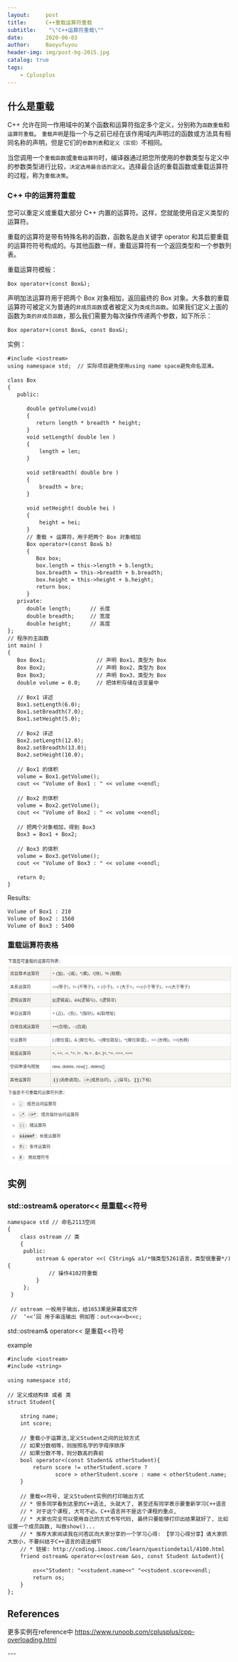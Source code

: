 ```yaml
---
layout:     post
title:      C++重载运算符重载
subtitle:    "\"C++运算符重载\""
date:       2020-06-03
author:     Baoyufuyou
header-img: img/post-bg-2015.jpg
catalog: true
tags:
    - Cplusplus
---
```



## 什么是重载 
C++ 允许在同一作用域中的某个函数和运算符指定多个定义，分别称为`函数重载`和`运算符重载`。
`重载声明`是指一个与之前已经在该作用域内声明过的函数或方法具有相同名称的声明，但是它们的`参数列表`和`定义（实现）`不相同。

当您调用一个`重载函数`或`重载运算符`时，编译器通过把您所使用的参数类型与定义中的参数类型进行比较，`决定选用最合适的定义`。选择最合适的重载函数或重载运算符的过程，称为`重载决策`。
### C++ 中的运算符重载

您可以重定义或重载大部分 C++ 内置的运算符。这样，您就能使用自定义类型的运算符。

重载的运算符是带有特殊名称的函数，函数名是由关键字 operator 和其后要重载的运算符符号构成的。与其他函数一样，重载运算符有一个返回类型和一个参数列表。

重载运算符模板：
```
Box operator+(const Box&);
```
声明加法运算符用于把两个 Box 对象相加，返回最终的 Box 对象。大多数的重载运算符可被定义为普通的`非成员函数`或者被定义为`类成员函数`。如果我们定义上面的函数为`类的非成员函数`，那么我们需要为每次操作传递两个参数，如下所示：
```
Box operator+(const Box&, const Box&);
```

实例：
```
#include <iostream>
using namespace std;  // 实际项目避免使用using name space避免命名混淆。
 
class Box
{
   public:
 
      double getVolume(void)
      {
         return length * breadth * height;
      }
      void setLength( double len )
      {
          length = len;
      }
 
      void setBreadth( double bre )
      {
          breadth = bre;
      }
 
      void setHeight( double hei )
      {
          height = hei;
      }
      // 重载 + 运算符，用于把两个 Box 对象相加
      Box operator+(const Box& b)
      {
         Box box;
         box.length = this->length + b.length;
         box.breadth = this->breadth + b.breadth;
         box.height = this->height + b.height;
         return box;
      }
   private:
      double length;      // 长度
      double breadth;     // 宽度
      double height;      // 高度
};
// 程序的主函数
int main( )
{
   Box Box1;                // 声明 Box1，类型为 Box
   Box Box2;                // 声明 Box2，类型为 Box
   Box Box3;                // 声明 Box3，类型为 Box
   double volume = 0.0;     // 把体积存储在该变量中
 
   // Box1 详述
   Box1.setLength(6.0); 
   Box1.setBreadth(7.0); 
   Box1.setHeight(5.0);
 
   // Box2 详述
   Box2.setLength(12.0); 
   Box2.setBreadth(13.0); 
   Box2.setHeight(10.0);
 
   // Box1 的体积
   volume = Box1.getVolume();
   cout << "Volume of Box1 : " << volume <<endl;
 
   // Box2 的体积
   volume = Box2.getVolume();
   cout << "Volume of Box2 : " << volume <<endl;
 
   // 把两个对象相加，得到 Box3
   Box3 = Box1 + Box2;
 
   // Box3 的体积
   volume = Box3.getVolume();
   cout << "Volume of Box3 : " << volume <<endl;
 
   return 0;
}
```
Results:
```
Volume of Box1 : 210
Volume of Box2 : 1560
Volume of Box3 : 5400
```
### 重载运算符表格
![重载运算符表格](/img/algorithm/重载运算符.png)
## 实例
### std::ostream& operator<< 是重载<<符号 
```
namespace std // 命名2113空间
{
    class ostream // 类
    {
     public:
         ostream & operator <<( CString& a1/*强类型5261语言，类型很重要*/){
             // 操作4102符重载
         }
     };
 }
  
 // ostream 一般用于输出，结1653果是屏幕或文件
 //  ‘<<’回 用于串连输出 例如答：out<<a<<b<<c;
```
std::ostream& operator<< 是重载<<符号

example
```
#include <iostream>
#include <string>

using namespace std;

// 定义成结构体 或者 类
struct Student{

    string name;
    int score;

    // 重载小于运算法,定义Student之间的比较方式
    // 如果分数相等，则按照名字的字母序排序
    // 如果分数不等，则分数高的靠前
    bool operator<(const Student& otherStudent){
        return score != otherStudent.score ?
               score > otherStudent.score : name < otherStudent.name;
    }

    // 重载<<符号, 定义Student实例的打印输出方式
    // * 很多同学看到这里的C++语法, 头就大了, 甚至还有同学表示要重新学习C++语言
    // * 对于这个课程, 大可不必。C++语言并不是这个课程的重点,
    // * 大家也完全可以使用自己的方式书写代码, 最终只要能够打印出结果就好了, 比如设置一个成员函数, 叫做show()...
    // * 推荐大家阅读我在问答区向大家分享的一个学习心得: 【学习心得分享】请大家抓大放小，不要纠结于C++语言的语法细节
    // * 链接: http://coding.imooc.com/learn/questiondetail/4100.html
    friend ostream& operator<<(ostream &os, const Student &student){

        os<<"Student: "<<student.name<<" "<<student.score<<endl;
        return os;
    }
};
```

## References
更多实例在reference中
https://www.runoob.com/cplusplus/cpp-overloading.html

<p id = "build"></p>
---


